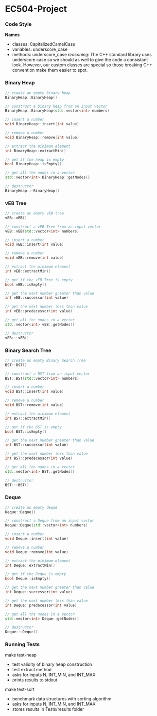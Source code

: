 # EC504-Project

### Code Style
**Names**
- classes: CapitalizedCamelCase
- variables: underscore_case
- methods: underscore_case
_reasoning:_ The C++ standard library uses underscore case so we should as well to give the code a consistant look. However, our custom classes are special so those breaking C++ convention make them easier to spot.

### Binary Heap
```c++
// create an empty binary heap
BinaryHeap::BinaryHeap()

// construct a binary heap from an input vector
BinaryHeap::BinaryHeap(std::vector<int> numbers)

// insert a number
void BinaryHeap::insert(int value)

// remove a number
void BinaryHeap::remove(int value)

// extract the minimum element
int BinaryHeap::extractMin()

// get if the heap is empty
bool BinaryHeap::isEmpty()

// get all the nodes in a vector
std::vector<int> BinaryHeap::getNodes()

// destructor
BinaryHeap::~BinaryHeap()
```

### vEB Tree
```c++
// create an empty vEB tree
vEB::vEB()

// construct a vEB Tree from an input vector
vEB::vEB(std::vector<int> numbers)

// insert a number
void vEB::insert(int value)

// remove a number
void vEB::remove(int value)

// extract the minimum element
int vEB::extractMin()

// get if the vEB Tree is empty
bool vEB::isEmpty()

// get the next number greater than value
int vEB::successor(int value)

// get the next number less than value
int vEB::predecessor(int value)

// get all the nodes in a vector
std::vector<int> vEB::getNodes()

// destructor
vEB::~vEB()
```

### Binary Search Tree
```c++
// create an empty Binary Search Tree
BST::BST()

// construct a BST from an input vector
BST::BST(std::vector<int> numbers)

// insert a number
void BST::insert(int value)

// remove a number
void BST::remove(int value)

// extract the minimum element
int BST::extractMin()

// get if the BST is empty
bool BST::isEmpty()

// get the next number greater than value
int BST::successor(int value)

// get the next number less than value
int BST::predecessor(int value)

// get all the nodes in a vector
std::vector<int> BST::getNodes()

// destructor
BST::~BST()
```

### Deque
```c++
// create an empty deque
Deque::Deque()

// construct a Deque from an input vector
Deque::Deque(std::vector<int> numbers)

// insert a number
void Deque::insert(int value)

// remove a number
void Deque::remove(int value)

// extract the minimum element
int Deque::extractMin()

// get if the Deque is empty
bool Deque::isEmpty()

// get the next number greater than value
int Deque::successor(int value)

// get the next number less than value
int Deque::predecessor(int value)

// get all the nodes in a vector
std::vector<int> Deque::getNodes()

// destructor
Deque::~Deque()
```

### Running Tests
make test-heap
 - test validity of binary heap construction
 - test extract method
 - asks for inputs N, INT_MIN, and INT_MAX
 - prints results to stdout

make test-sort
 - benchmark data structures with sorting algorithm
 - asks for inputs N, INT_MIN, and INT_MAX
 - stores results in Tests/results folder




